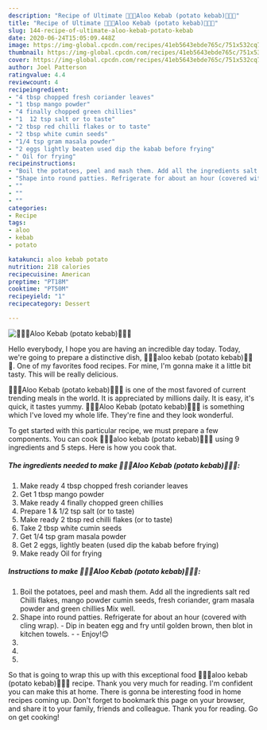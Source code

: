 ```yaml
---
description: "Recipe of Ultimate 🥘🥗🥔Aloo Kebab (potato kebab)🥘🥗🥔"
title: "Recipe of Ultimate 🥘🥗🥔Aloo Kebab (potato kebab)🥘🥗🥔"
slug: 144-recipe-of-ultimate-aloo-kebab-potato-kebab
date: 2020-06-24T15:05:09.448Z
image: https://img-global.cpcdn.com/recipes/41eb5643ebde765c/751x532cq70/🥘🥗🥔aloo-kebab-potato-kebab🥘🥗🥔-recipe-main-photo.jpg
thumbnail: https://img-global.cpcdn.com/recipes/41eb5643ebde765c/751x532cq70/🥘🥗🥔aloo-kebab-potato-kebab🥘🥗🥔-recipe-main-photo.jpg
cover: https://img-global.cpcdn.com/recipes/41eb5643ebde765c/751x532cq70/🥘🥗🥔aloo-kebab-potato-kebab🥘🥗🥔-recipe-main-photo.jpg
author: Joel Patterson
ratingvalue: 4.4
reviewcount: 4
recipeingredient:
- "4 tbsp chopped fresh coriander leaves"
- "1 tbsp mango powder"
- "4 finally chopped green chillies"
- "1  12 tsp salt or to taste"
- "2 tbsp red chilli flakes or to taste"
- "2 tbsp white cumin seeds"
- "1/4 tsp gram masala powder"
- "2 eggs lightly beaten used dip the kabab before frying"
- " Oil for frying"
recipeinstructions:
- "Boil the potatoes, peel and mash them. Add all the ingredients salt red Chilli flakes, mango powder cumin seeds, fresh coriander, gram masala powder and green chillies Mix well."
- "Shape into round patties. Refrigerate for about an hour (covered with cling wrap). Dip in beaten egg and fry until golden brown, then blot in kitchen towels.  Enjoy!😊"
- ""
- ""
- ""
categories:
- Recipe
tags:
- aloo
- kebab
- potato

katakunci: aloo kebab potato 
nutrition: 218 calories
recipecuisine: American
preptime: "PT18M"
cooktime: "PT50M"
recipeyield: "1"
recipecategory: Dessert

---
```



![🥘🥗🥔Aloo Kebab (potato kebab)🥘🥗🥔](https://img-global.cpcdn.com/recipes/41eb5643ebde765c/751x532cq70/🥘🥗🥔aloo-kebab-potato-kebab🥘🥗🥔-recipe-main-photo.jpg)

Hello everybody, I hope you are having an incredible day today. Today, we're going to prepare a distinctive dish, 🥘🥗🥔aloo kebab (potato kebab)🥘🥗🥔. One of my favorites food recipes. For mine, I'm gonna make it a little bit tasty. This will be really delicious.

🥘🥗🥔Aloo Kebab (potato kebab)🥘🥗🥔 is one of the most favored of current trending meals in the world. It is appreciated by millions daily. It is easy, it's quick, it tastes yummy. 🥘🥗🥔Aloo Kebab (potato kebab)🥘🥗🥔 is something which I've loved my whole life. They're fine and they look wonderful.




To get started with this particular recipe, we must prepare a few components. You can cook 🥘🥗🥔aloo kebab (potato kebab)🥘🥗🥔 using 9 ingredients and 5 steps. Here is how you cook that.

<!--inarticleads1-->

##### The ingredients needed to make 🥘🥗🥔Aloo Kebab (potato kebab)🥘🥗🥔:

1. Make ready 4 tbsp chopped fresh coriander leaves
1. Get 1 tbsp mango powder
1. Make ready 4 finally chopped green chillies
1. Prepare 1 &amp; 1/2 tsp salt (or to taste)
1. Make ready 2 tbsp red chilli flakes (or to taste)
1. Take 2 tbsp white cumin seeds
1. Get 1/4 tsp gram masala powder
1. Get 2 eggs, lightly beaten (used dip the kabab before frying)
1. Make ready  Oil for frying




<!--inarticleads2-->

##### Instructions to make 🥘🥗🥔Aloo Kebab (potato kebab)🥘🥗🥔:

1. Boil the potatoes, peel and mash them. Add all the ingredients salt red Chilli flakes, mango powder cumin seeds, fresh coriander, gram masala powder and green chillies Mix well.
1. Shape into round patties. Refrigerate for about an hour (covered with cling wrap). - Dip in beaten egg and fry until golden brown, then blot in kitchen towels. -  - Enjoy!😊
1. 
1. 
1. 




So that is going to wrap this up with this exceptional food 🥘🥗🥔aloo kebab (potato kebab)🥘🥗🥔 recipe. Thank you very much for reading. I'm confident you can make this at home. There is gonna be interesting food in home recipes coming up. Don't forget to bookmark this page on your browser, and share it to your family, friends and colleague. Thank you for reading. Go on get cooking!
